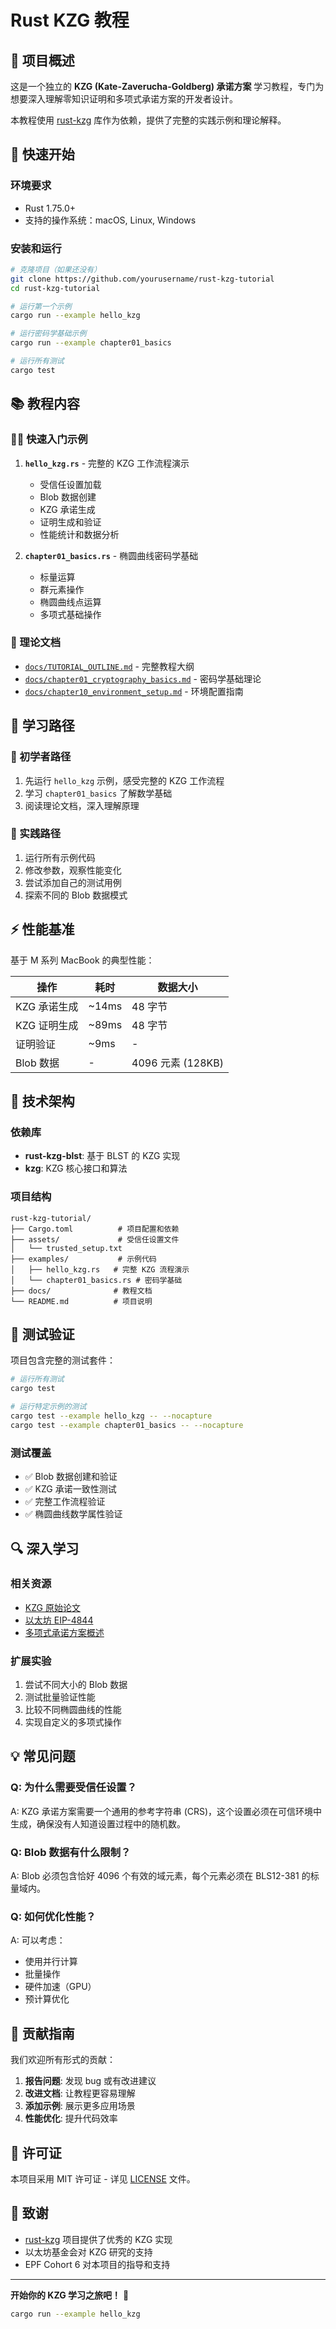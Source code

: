 # Rust KZG 教程

## 📖 项目概述

这是一个独立的 **KZG (Kate-Zaverucha-Goldberg) 承诺方案** 学习教程，专门为想要深入理解零知识证明和多项式承诺方案的开发者设计。

本教程使用 [rust-kzg](https://github.com/grandinetech/rust-kzg) 库作为依赖，提供了完整的实践示例和理论解释。

## 🚀 快速开始

### 环境要求
- Rust 1.75.0+
- 支持的操作系统：macOS, Linux, Windows

### 安装和运行

```bash
# 克隆项目（如果还没有）
git clone https://github.com/yourusername/rust-kzg-tutorial
cd rust-kzg-tutorial

# 运行第一个示例
cargo run --example hello_kzg

# 运行密码学基础示例
cargo run --example chapter01_basics

# 运行所有测试
cargo test
```

## 📚 教程内容

### 🏃‍♂️ 快速入门示例

1. **`hello_kzg.rs`** - 完整的 KZG 工作流程演示
   - 受信任设置加载
   - Blob 数据创建
   - KZG 承诺生成
   - 证明生成和验证
   - 性能统计和数据分析

2. **`chapter01_basics.rs`** - 椭圆曲线密码学基础
   - 标量运算
   - 群元素操作
   - 椭圆曲线点运算
   - 多项式基础操作

### 📖 理论文档

- [`docs/TUTORIAL_OUTLINE.md`](docs/TUTORIAL_OUTLINE.md) - 完整教程大纲
- [`docs/chapter01_cryptography_basics.md`](docs/chapter01_cryptography_basics.md) - 密码学基础理论
- [`docs/chapter10_environment_setup.md`](docs/chapter10_environment_setup.md) - 环境配置指南

## 🎯 学习路径

### 🔰 初学者路径
1. 先运行 `hello_kzg` 示例，感受完整的 KZG 工作流程
2. 学习 `chapter01_basics` 了解数学基础
3. 阅读理论文档，深入理解原理

### 🚀 实践路径
1. 运行所有示例代码
2. 修改参数，观察性能变化
3. 尝试添加自己的测试用例
4. 探索不同的 Blob 数据模式

## ⚡ 性能基准

基于 M 系列 MacBook 的典型性能：

| 操作 | 耗时 | 数据大小 |
|------|------|----------|
| KZG 承诺生成 | ~14ms | 48 字节 |
| KZG 证明生成 | ~89ms | 48 字节 |
| 证明验证 | ~9ms | - |
| Blob 数据 | - | 4096 元素 (128KB) |

## 🔧 技术架构

### 依赖库
- **rust-kzg-blst**: 基于 BLST 的 KZG 实现
- **kzg**: KZG 核心接口和算法

### 项目结构
```
rust-kzg-tutorial/
├── Cargo.toml          # 项目配置和依赖
├── assets/             # 受信任设置文件
│   └── trusted_setup.txt
├── examples/           # 示例代码
│   ├── hello_kzg.rs   # 完整 KZG 流程演示
│   └── chapter01_basics.rs # 密码学基础
├── docs/              # 教程文档
└── README.md          # 项目说明
```

## 🧪 测试验证

项目包含完整的测试套件：

```bash
# 运行所有测试
cargo test

# 运行特定示例的测试
cargo test --example hello_kzg -- --nocapture
cargo test --example chapter01_basics -- --nocapture
```

### 测试覆盖
- ✅ Blob 数据创建和验证
- ✅ KZG 承诺一致性测试
- ✅ 完整工作流程验证
- ✅ 椭圆曲线数学属性验证

## 🔍 深入学习

### 相关资源
- [KZG 原始论文](https://www.iacr.org/archive/asiacrypt2010/6477178/6477178.pdf)
- [以太坊 EIP-4844](https://eips.ethereum.org/EIPS/eip-4844)
- [多项式承诺方案概述](https://dankradfeist.de/ethereum/2020/06/16/kate-polynomial-commitments.html)

### 扩展实验
1. 尝试不同大小的 Blob 数据
2. 测试批量验证性能
3. 比较不同椭圆曲线的性能
4. 实现自定义的多项式操作

## 💡 常见问题

### Q: 为什么需要受信任设置？
A: KZG 承诺方案需要一个通用的参考字符串 (CRS)，这个设置必须在可信环境中生成，确保没有人知道设置过程中的随机数。

### Q: Blob 数据有什么限制？
A: Blob 必须包含恰好 4096 个有效的域元素，每个元素必须在 BLS12-381 的标量域内。

### Q: 如何优化性能？
A: 可以考虑：
- 使用并行计算
- 批量操作
- 硬件加速（GPU）
- 预计算优化

## 🤝 贡献指南

我们欢迎所有形式的贡献：

1. **报告问题**: 发现 bug 或有改进建议
2. **改进文档**: 让教程更容易理解
3. **添加示例**: 展示更多应用场景
4. **性能优化**: 提升代码效率

## 📄 许可证

本项目采用 MIT 许可证 - 详见 [LICENSE](LICENSE) 文件。

## 🙏 致谢

- [rust-kzg](https://github.com/grandinetech/rust-kzg) 项目提供了优秀的 KZG 实现
- 以太坊基金会对 KZG 研究的支持
- EPF Cohort 6 对本项目的指导和支持

---

**开始你的 KZG 学习之旅吧！** 🎯

```bash
cargo run --example hello_kzg
```
